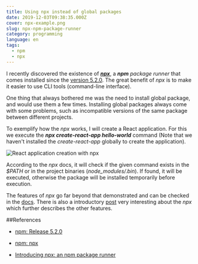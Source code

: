 ```yaml
---
title: Using npx instead of global packages
date: 2019-12-03T09:38:35.000Z
cover: npx-example.png
slug: npx-npm-package-runner
category: programming
language: en
tags:
  - npm
  - npx
---
```


I recently discovered the existence of *__<a href="https://www.npmjs.com/package/npx" target="_blank" rel="noreferrer">npx</a>__*, a __*npm*__ *package runner* that comes installed since the <a href="https://github.com/npm/npm/releases/tag/v5.2.0" target="_blank" rel="noreferrer">version 5.2.0</a>. The great benefit of *npx* is to make it easier to use CLI tools (command-line interface).

One thing that always bothered me was the need to install global package, and would use them a few times. Installing global packages always come with some problems, such as incompatible versions of the same package between different projects.

To exemplify how the *npx* works, I will create a React application. For this we execute the *__npx create-react-app hello-world__* command (Note that we haven't installed the *create-react-app* globally to create the application).

![React application creation with npx](/assets/npx-example.png "React application creation with npx (Source: the author)")

According to the *npx* docs, it will check if the given command exists in the *$PATH* or in the project binaries (*node_modules/.bin*). If found, it will be executed, otherwise the package will be installed temporarily before execution.

The features of *npx* go far beyond that demonstrated and can be checked in the <a href="https://www.npmjs.com/package/npx" target="_blank" rel="noreferrer">docs</a>. There is also a introductory <a href="https://medium.com/@maybekatz/introducing-npx-an-npm-package-runner-55f7d4bd282b" target="_blank" rel="noreferrer">post</a> very interesting about the *npx* which further describes the other features.

##References

- <a href="https://github.com/npm/npm/releases/tag/v5.2.0" target="_blank" rel="noreferrer">npm: Release 5.2.0</a>

- <a href="https://www.npmjs.com/package/npx" target="_blank" rel="noreferrer">npm: npx</a>

- <a href="https://medium.com/@maybekatz/introducing-npx-an-npm-package-runner-55f7d4bd282b" target="_blank" rel="noreferrer">Introducing npx: an npm package runner</a>